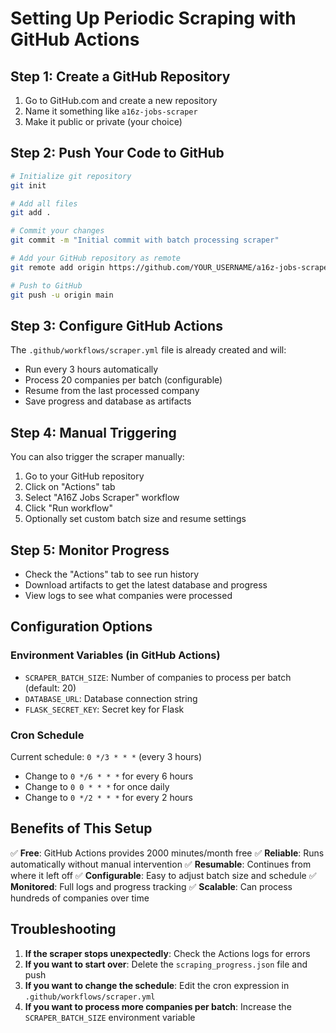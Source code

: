 # Setting Up Periodic Scraping with GitHub Actions

## Step 1: Create a GitHub Repository

1. Go to GitHub.com and create a new repository
2. Name it something like `a16z-jobs-scraper`
3. Make it public or private (your choice)

## Step 2: Push Your Code to GitHub

```bash
# Initialize git repository
git init

# Add all files
git add .

# Commit your changes
git commit -m "Initial commit with batch processing scraper"

# Add your GitHub repository as remote
git remote add origin https://github.com/YOUR_USERNAME/a16z-jobs-scraper.git

# Push to GitHub
git push -u origin main
```

## Step 3: Configure GitHub Actions

The `.github/workflows/scraper.yml` file is already created and will:
- Run every 3 hours automatically
- Process 20 companies per batch (configurable)
- Resume from the last processed company
- Save progress and database as artifacts

## Step 4: Manual Triggering

You can also trigger the scraper manually:
1. Go to your GitHub repository
2. Click on "Actions" tab
3. Select "A16Z Jobs Scraper" workflow
4. Click "Run workflow"
5. Optionally set custom batch size and resume settings

## Step 5: Monitor Progress

- Check the "Actions" tab to see run history
- Download artifacts to get the latest database and progress
- View logs to see what companies were processed

## Configuration Options

### Environment Variables (in GitHub Actions)
- `SCRAPER_BATCH_SIZE`: Number of companies to process per batch (default: 20)
- `DATABASE_URL`: Database connection string
- `FLASK_SECRET_KEY`: Secret key for Flask

### Cron Schedule
Current schedule: `0 */3 * * *` (every 3 hours)
- Change to `0 */6 * * *` for every 6 hours
- Change to `0 0 * * *` for once daily
- Change to `0 */2 * * *` for every 2 hours

## Benefits of This Setup

✅ **Free**: GitHub Actions provides 2000 minutes/month free
✅ **Reliable**: Runs automatically without manual intervention
✅ **Resumable**: Continues from where it left off
✅ **Configurable**: Easy to adjust batch size and schedule
✅ **Monitored**: Full logs and progress tracking
✅ **Scalable**: Can process hundreds of companies over time

## Troubleshooting

1. **If the scraper stops unexpectedly**: Check the Actions logs for errors
2. **If you want to start over**: Delete the `scraping_progress.json` file and push
3. **If you want to change the schedule**: Edit the cron expression in `.github/workflows/scraper.yml`
4. **If you want to process more companies per batch**: Increase the `SCRAPER_BATCH_SIZE` environment variable
